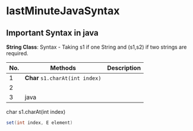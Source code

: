 # lastMinuteJavaSyntax

## Important Syntax in java

**String Class**: Syntax - Taking s1 if one String and (s1,s2) if two strings are required.

| No. | Methods                         | Description |
| --- | ------------------------------- | ----------- |
| 1   | **Char** `s1.charAt(int index)` |             |
| 2   |                                 |             |
| 3   | java                            |             |

char s1.charAt(int index)

```java
set(int index, E element)
```

